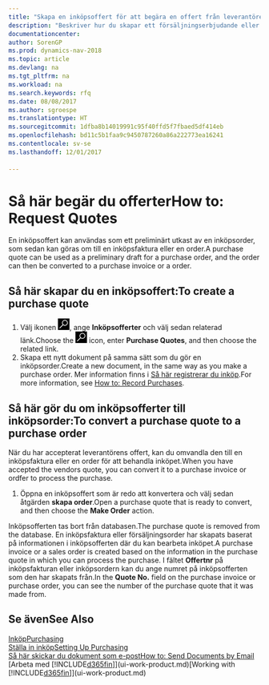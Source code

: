 ```yaml
---
title: "Skapa en inköpsoffert för att begära en offert från leverantören"
description: "Beskriver hur du skapar ett försäljningserbjudande eller begäran om förslag (Offertförfrågan) för att registrera ditt erbjudande till kunden att sälja produkter under vissa villkor."
documentationcenter: 
author: SorenGP
ms.prod: dynamics-nav-2018
ms.topic: article
ms.devlang: na
ms.tgt_pltfrm: na
ms.workload: na
ms.search.keywords: rfq
ms.date: 08/08/2017
ms.author: sgroespe
ms.translationtype: HT
ms.sourcegitcommit: 1dfba8b14019991c95f40ffd5f7fbaed5df414eb
ms.openlocfilehash: bd11c5b1faa9c9450787260a86a222773ea16241
ms.contentlocale: sv-se
ms.lasthandoff: 12/01/2017

---
```

# <a name="how-to-request-quotes"></a><span data-ttu-id="56054-103">Så här begär du offerter</span><span class="sxs-lookup"><span data-stu-id="56054-103">How to: Request Quotes</span></span>
<span data-ttu-id="56054-104">En inköpsoffert kan användas som ett preliminärt utkast av en inköpsorder, som sedan kan göras om till en inköpsfaktura eller en order.</span><span class="sxs-lookup"><span data-stu-id="56054-104">A purchase quote can be used as a preliminary draft for a purchase order, and the order can then be converted to a purchase invoice or a order.</span></span>


## <a name="to-create-a-purchase-quote"></a><span data-ttu-id="56054-105">Så här skapar du en inköpsoffert:</span><span class="sxs-lookup"><span data-stu-id="56054-105">To create a purchase quote</span></span>
1. <span data-ttu-id="56054-106">Välj ikonen ![Söka efter sida eller rapport](media/ui-search/search_small.png "ikonen Söka efter sida eller rapport"), ange **Inköpsofferter** och välj sedan relaterad länk.</span><span class="sxs-lookup"><span data-stu-id="56054-106">Choose the ![Search for Page or Report](media/ui-search/search_small.png "Search for Page or Report icon") icon, enter **Purchase Quotes**, and then choose the related link.</span></span>
2. <span data-ttu-id="56054-107">Skapa ett nytt dokument på samma sätt som du gör en inköpsorder.</span><span class="sxs-lookup"><span data-stu-id="56054-107">Create a new document, in the same way as you make a purchase order.</span></span> <span data-ttu-id="56054-108">Mer information finns i [Så här registrerar du inköp](purchasing-how-record-purchases.md).</span><span class="sxs-lookup"><span data-stu-id="56054-108">For more information, see [How to: Record Purchases](purchasing-how-record-purchases.md).</span></span>

## <a name="to-convert-a-purchase-quote-to-a-purchase-order"></a><span data-ttu-id="56054-109">Så här gör du om inköpsofferter till inköpsorder:</span><span class="sxs-lookup"><span data-stu-id="56054-109">To convert a purchase quote to a purchase order</span></span>
<span data-ttu-id="56054-110">När du har accepterat leverantörens offert, kan du omvandla den till en inköpsfaktura eller en order för att behandla inköpet.</span><span class="sxs-lookup"><span data-stu-id="56054-110">When you have accepted the vendors quote, you can convert it to a purchase invoice or ordfer to process the purchase.</span></span>

1. <span data-ttu-id="56054-111">Öppna en inköpsoffert som är redo att konvertera och välj sedan åtgärden **skapa order**.</span><span class="sxs-lookup"><span data-stu-id="56054-111">Open a purchase quote that is ready to convert, and then choose the **Make Order** action.</span></span>

<span data-ttu-id="56054-112">Inköpsofferten tas bort från databasen.</span><span class="sxs-lookup"><span data-stu-id="56054-112">The purchase quote is removed from the database.</span></span> <span data-ttu-id="56054-113">En inköpsfaktura eller försäljningsorder har skapats baserat på informationen i inköpsofferten där du kan bearbeta inköpet.</span><span class="sxs-lookup"><span data-stu-id="56054-113">A purchase invoice or a sales order is created based on the information in the purchase quote in which you can process the purchase.</span></span> <span data-ttu-id="56054-114">I fältet **Offertnr** på inköpsfakturan eller inköpsordern kan du ange numret på inköpsofferten som den har skapats från.</span><span class="sxs-lookup"><span data-stu-id="56054-114">In the **Quote No.** field on the purchase invoice or purchase order, you can see the number of the purchase quote that it was made from.</span></span>

## <a name="see-also"></a><span data-ttu-id="56054-115">Se även</span><span class="sxs-lookup"><span data-stu-id="56054-115">See Also</span></span>
[<span data-ttu-id="56054-116">Inköp</span><span class="sxs-lookup"><span data-stu-id="56054-116">Purchasing</span></span>](purchasing-manage-purchasing.md)  
[<span data-ttu-id="56054-117">Ställa in inköp</span><span class="sxs-lookup"><span data-stu-id="56054-117">Setting Up Purchasing</span></span>](purchasing-setup-purchasing.md)  
[<span data-ttu-id="56054-118">Så här skickar du dokument som e-post</span><span class="sxs-lookup"><span data-stu-id="56054-118">How to: Send Documents by Email</span></span>](ui-how-send-documents-email.md)  
<span data-ttu-id="56054-119">[Arbeta med [!INCLUDE[d365fin](includes/d365fin_md.md)]](ui-work-product.md)</span><span class="sxs-lookup"><span data-stu-id="56054-119">[Working with [!INCLUDE[d365fin](includes/d365fin_md.md)]](ui-work-product.md)</span></span>

